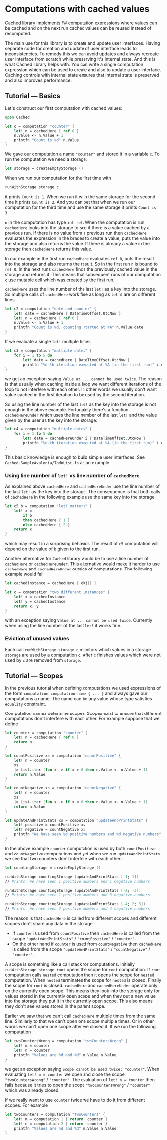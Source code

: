 # Computations with cached values

Cached library implements F# computation expressions where values can be cached
and on the next run cached values can be reused instead of recomputed.

The main use for this library is to create and update user interfaces.
Having separate code for creation and update of user interface leads to inconsistencies.
To remedy this we can avoid updates and always recreate user interface from scratch
while preserving it's internal state. And this is what Cached library helps with.
You can write a single computation expression which can be used to create and also
to update a user interface. Caching controls with internal state ensures
that internal state is preserved and also improves performance.

## Tutorial — Basics

Let's construct our first computation with cached values:

```fsharp
open Cached

let c = computation "counter" {
    let! n = cachedHere { ref 0 }
    n.Value <- n.Value + 1
    printfn "Count is %d" n.Value
}
```

We gave our computation a name `"counter"` and stored it in a variable `c`.
To run the computation we need a storage:

```fsharp
let storage = createEmptyStorage ()
```

When we run our computation for the first time with

```fsharp
runWithStorage storage c
```

it prints `Count is 1`. When we run it with the same storage for the second time
it prints `Count is 2`. And you can bet that when we run our computation for the third time
and use the same storage it prints `Count is 3`.

`n` in the computation has type `int ref`. When the computation is run
`cachedHere` looks into the storage to see if there is a value cached by a previous run.
If there is no value from a previous run then `cachedHere` evaluates the expression in the braces
to create a value, puts the value into the storage and also returns the value.
If there is already a value in the storage then `cachedHere` returns this value.

In our example in the first run `cachedHere` evaluates `ref 0`, puts the result into the storage
and also returns the result. So in the first run `n` is bound to `ref 0`.
In the next runs `cachedHere` finds the previously cached value in the storage and returns it.
This means that subsequent runs of our computation `c` use mutable cell
which was created by the first run.

`cachedHere` uses the line number of the last `let!` as a key into the storage. So multiple calls of `cachedHere`
work fine as long as `let!`s are on different lines

```fsharp
let c2 = computation "date and counter" {
    let! date = cachedHere { DateTimeOffset.UtcNow }
    let! n = cachedHere { ref 0 }
    n.Value <- n.Value + 1
    printfn "Count is %d, counting started at %A" n.Value date
}
```

If we evaluate a single `let!` multiple times

```fsharp
let c3 = computation "multiple dates" {
    for i = 1 to 5 do
        let! date = cachedHere { DateTimeOffset.UtcNow }
        printfn "%d-th iteration executed at %A (in the first run)" i date
}
```

we get an exception saying `Value at ... cannot be used twice`.
The reason is that usually when caching inside a loop we want
different iterations of the loop to not interfere with each other.
In other words we usually don't want value cached in the first iteration
to be used by the second iteration.

So using the line number of the last `let!` as the key into the storage is not enough
in the above example. Fortunately there's a function `cachedHereUnder`
which uses the line number of the last `let!` and the value given by the user as the key into the storage:

```fsharp
let c4 = computation "multiple dates" {
    for i = 1 to 5 do
        let! date = cachedHereUnder i { DateTimeOffset.UtcNow }
        printfn "%d-th iteration executed at %A (in the first run)" i date
}
```

This basic knowledge is enough to build simple user interfaces.
See `Cached.SampleAvalonia/TodoList.fs` as an example.

### Using line number of `let!` vs line number of `cachedHere` 

As explained above `cachedHere` and `cachedHereUnder` use the line number of the last `let!`
as the key into the storage. The consequence is that both calls of `cachedHere` in
the following example use the same key into the storage

```fsharp
let c5 b = computation "let! matters" {
    let! x =
        if b
        then cachedHere { 1 }
        else cachedHere { 2 }
    return x
}
```

which may result in a surprising behavior. The result of `c5` computation will
depend on the value of `b` given to the first run.

Another alternative for `Cached` library would be to use a line number of `cachedHere` or `cachedHereUnder`.
This alternative would make it harder to use `cachedHere` and `cachedHereUnder` outside of computations.
The following example would fail

```fsharp
let cachedInstance = cachedHere { obj() }

let c = computation "two different instances" {
    let! x = cachedInstance
    let! y = cachedInstance
    return x, y
}
```

with an exception saying `Value at ... cannot be used twice`.
Currently when using the line number of the last `let!` it works fine.

### Eviction of unused values 

Each call `runWithStorage storage c` monitors which values in a storage `storage`
are used by a computation `c`. After `c` finishes values which were not used by `c`
are removed from `storage`.

## Tutorial — Scopes

In the previous tutorial when defining computations we used expressions of the form
`computation computation-name { ... }` and always gave our computations a name.
The name can be any value whose type satisfies `equality` constraint.

Computation names determine scopes. Scopes exist to ensure that different computations
don't interfere with each other. For example suppose that we define

```fsharp
let counter = computation "counter" {
    let! n = cachedHere { ref 0 }
    return n
}

let countPositive xs = computation "countPositive" {
    let! n = counter
    xs
    |> List.iter (fun x -> if x > 0 then n.Value <- n.Value + 1)
    return n.Value
} 

let countNegative xs = computation "countNegative" {
    let! n = counter
    xs
    |> List.iter (fun x -> if x < 0 then n.Value <- n.Value + 1)
    return n.Value
}

let updateAndPrintStats xs = computation "updateAndPrintStats" {
    let! positive = countPositive xs
    let! negative = countNegative xs
    printfn "We have seen %d positive numbers and %d negative numbers" positive negative
} 
```

In the above example `counter` computation is used by both `countPositive` and `countNegative` computations
and yet when we run `updateAndPrintStats` we see that two counters don't interfere with each other:

```fsharp
let countingStorage = createEmptyStorage ()

runWithStorage countingStorage (updateAndPrintStats [-1; 1])
// Prints: We have seen 1 positive numbers and 1 negative numbers

runWithStorage countingStorage (updateAndPrintStats [-2; -3])
// Prints: We have seen 1 positive numbers and 3 negative numbers

runWithStorage countingStorage (updateAndPrintStats [-4; 2; 3])
// Prints: We have seen 3 positive numbers and 4 negative numbers
```

The reason is that `cachedHere` is called from different scopes
and different scopes don't share any data in the storage.

- If `counter` is used from `countPositive` then `cachedHere` is called
  from the scope `"updateAndPrintStats"` / `"countPositive"`  / `"counter"`.
- On the other hand if `counter` is used from `countNegative` then `cachedHere` is called
  from the scope `"updateAndPrintStats"` / `"countNegative"`  / `"counter"`.

A scope is something like a call stack for computations. Initially
`runWithStorage storage root` opens the scope for `root` computation.
If `root` computation calls `nested` computation then
it opens the scope for `nested` computation. When `nested` terminates
the scope for `nested` is closed. Finally the scope for `root` is closed.
`cachedHere` and `cachedHereUnder` operate only on the currently open scope.
This means they look into the storage only for values stored in the currently open scope
and when they put a new value into the storage they put it in the currently open scope.
This also means they don't see values stored in the parent scope.

Earlier we saw that we can't call `cachedHere` multiple times from the same line.
Similarly to that we can't open one scope multiple times.
Or in other words we can't open one scope after we closed it.
If we run the following computation

```fsharp
let twoCountersWrong = computation "twoCountersWrong" {
    let! m = counter
    let! n = counter
    printfn "Values are %d and %d" m.Value n.Value
}
```

we get an exception saying `Scope cannot be used twice: "counter"`.
When evaluating `let! m = counter` we open and close the scope `"twoCountersWrong"` / `"counter"`.
The evaluation of `let! n = counter` then fails because it tries to open the scope `"twoCountersWrong"` / `"counter"`
which was already closed.

If we really want to use `counter` twice we have to do it from different scopes. For example

```fsharp
let twoCounters = computation "twoCounters" {
    let! m = computation 1 { return! counter }
    let! n = computation 2 { return! counter }
    printfn "Values are %d and %d" m.Value n.Value
}
```
